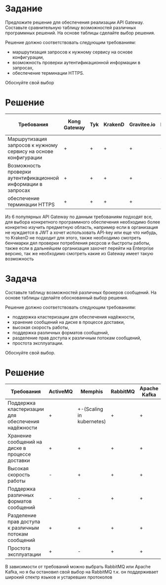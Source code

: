 # Задание
Предложите решение для обеспечения реализации API Gateway. Составьте сравнительную таблицу возможностей различных программных решений. На основе таблицы сделайте выбор решения.

Решение должно соответствовать следующим требованиям:
- маршрутизация запросов к нужному сервису на основе конфигурации,
- возможность проверки аутентификационной информации в запросах,
- обеспечение терминации HTTPS.

Обоснуйте свой выбор

# Решение
Требования | Kong Gateway | Tyk | KrakenD | Gravitee.io | Apinto Microservice Gateway | Apache APISIX 
---------- | ------------ | --- | ------- | ----------- | --------------------------- | -------------
Маршрутизация запросов к нужному сервису на основе конфигурации | + | + | + | + | + | +
Возможность проверки аутентификационной информации в запросах | + | + | + | + | + | +
обеспечение терминации HTTPS | + | + | + | + | + | +

Из 6 популярных API Gateway по данным требованиям подходят все, для выбора конкретного программного обеспечения необходимо более конкретно изучить предметную область, например если в организация не нуждается в JWT а хочет использовать API-key  или еще что нибудь, то KrakenD  не подходит для этого, также необходимо смотреть бенчмарки дял проверки потребления ресрсов и быстроты работы, также если в дальнейшем организация захочет перейти на Enterprise версию, так же необходимо смотреть какие из Gateway имеет такую возможность

# Задача
Составьте таблицу возможностей различных брокеров сообщений. На основе таблицы сделайте обоснованный выбор решения.

Решение должно соответствовать следующим требованиям:
- поддержка кластеризации для обеспечения надёжности,
- хранение сообщений на диске в процессе доставки,
- высокая скорость работы,
- поддержка различных форматов сообщений,
- разделение прав доступа к различным потокам сообщений,
- простота эксплуатации.

Обоснуйте свой выбор.

# Решение
Требования | ActiveMQ | Memphis | RabbitMQ | Apache Kafka  
---------- | ------------ | --- | ------- | ----------- 
Поддержка кластеризации для обеспечения надёжности | + | +-(Scaling in kubernetes) | + | +
Хранение сообщений на диске в процессе доставки | + | + | + | +
Высокая скорость работы | - | + | + | +
Поддержка различных форматов сообщений | - | - | + | +
Разделение прав доступа к различным потокам сообщений | + | + | + | +
Простота эксплуатации | + | - | + | +

В зависимости от требований можно выбрать RabbitMQ или Apache Kafka, но я бы остановил свой выбор на RabbitMQ т.к. он поддерживает широкий спектр языков и устаревших протоколов 
